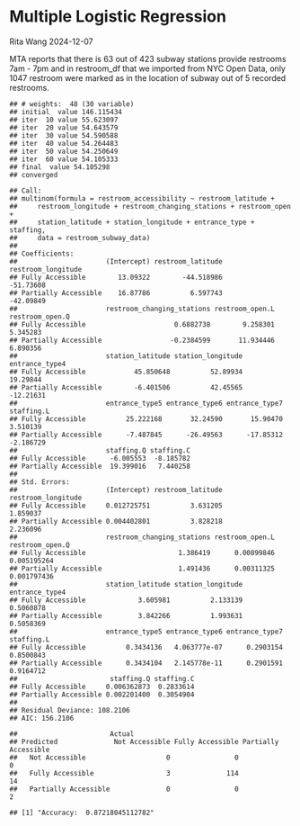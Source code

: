 Multiple Logistic Regression
================
Rita Wang
2024-12-07

MTA reports that there is 63 out of 423 subway stations provide
restrooms 7am - 7pm and in restroom_df that we imported from NYC Open
Data, only 1047 restroom were marked as in the location of subway out of
5 recorded restrooms.

    ## # weights:  48 (30 variable)
    ## initial  value 146.115434 
    ## iter  10 value 55.623097
    ## iter  20 value 54.643579
    ## iter  30 value 54.590588
    ## iter  40 value 54.264483
    ## iter  50 value 54.250649
    ## iter  60 value 54.105333
    ## final  value 54.105298 
    ## converged

    ## Call:
    ## multinom(formula = restroom_accessibility ~ restroom_latitude + 
    ##     restroom_longitude + restroom_changing_stations + restroom_open + 
    ##     station_latitude + station_longitude + entrance_type + staffing, 
    ##     data = restroom_subway_data)
    ## 
    ## Coefficients:
    ##                      (Intercept) restroom_latitude restroom_longitude
    ## Fully Accessible        13.09322        -44.518986          -51.73608
    ## Partially Accessible    16.87786          6.597743          -42.09849
    ##                      restroom_changing_stations restroom_open.L restroom_open.Q
    ## Fully Accessible                      0.6882738        9.258301        5.345283
    ## Partially Accessible                 -0.2384599       11.934446        6.890356
    ##                      station_latitude station_longitude entrance_type4
    ## Fully Accessible            45.850648          52.89934       19.29844
    ## Partially Accessible        -6.401506          42.45565      -12.21631
    ##                      entrance_type5 entrance_type6 entrance_type7 staffing.L
    ## Fully Accessible          25.222168       32.24590       15.90470   3.510139
    ## Partially Accessible      -7.487845      -26.49563      -17.85312  -2.186729
    ##                      staffing.Q staffing.C
    ## Fully Accessible      -6.005553  -8.185782
    ## Partially Accessible  19.399016   7.440258
    ## 
    ## Std. Errors:
    ##                      (Intercept) restroom_latitude restroom_longitude
    ## Fully Accessible     0.012725751          3.631205           1.859037
    ## Partially Accessible 0.004402801          3.828218           2.236096
    ##                      restroom_changing_stations restroom_open.L restroom_open.Q
    ## Fully Accessible                       1.386419      0.00899846     0.005195264
    ## Partially Accessible                   1.491436      0.00311325     0.001797436
    ##                      station_latitude station_longitude entrance_type4
    ## Fully Accessible             3.605981          2.133139      0.5060878
    ## Partially Accessible         3.842266          1.993631      0.5058369
    ##                      entrance_type5 entrance_type6 entrance_type7 staffing.L
    ## Fully Accessible          0.3434136   4.063777e-07      0.2903154  0.8500843
    ## Partially Accessible      0.3434104   2.145778e-11      0.2901591  0.9164712
    ##                       staffing.Q staffing.C
    ## Fully Accessible     0.006362873  0.2833614
    ## Partially Accessible 0.002201400  0.3054904
    ## 
    ## Residual Deviance: 108.2106 
    ## AIC: 156.2106

    ##                       Actual
    ## Predicted              Not Accessible Fully Accessible Partially Accessible
    ##   Not Accessible                    0                0                    0
    ##   Fully Accessible                  3              114                   14
    ##   Partially Accessible              0                0                    2

    ## [1] "Accuracy:  0.87218045112782"
